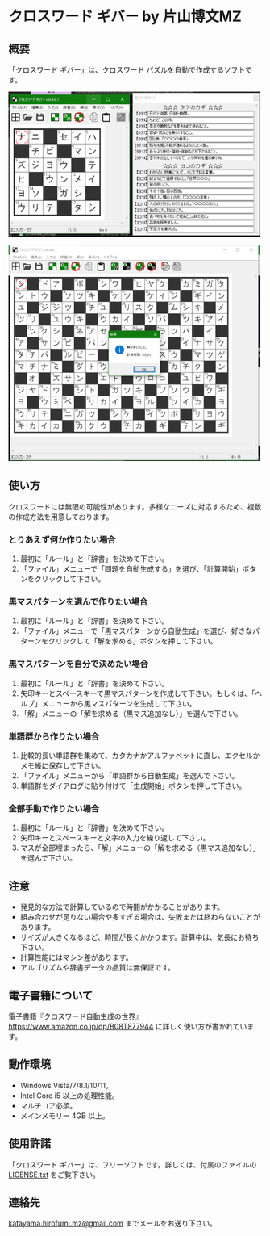 ﻿# クロスワード ギバー by 片山博文MZ

## 概要

「クロスワード ギバー」は、クロスワード パズルを自動で作成するソフトです。

![スクリーンショット1](screenshot1.png "スクリーンショット1")

![スクリーンショット2](screenshot2.png "スクリーンショット2")

## 使い方

クロスワードには無限の可能性があります。多様なニーズに対応するため、複数の作成方法を用意しております。

### とりあえず何か作りたい場合

1. 最初に「ルール」と「辞書」を決めて下さい。
2. 「ファイル」メニューで「問題を自動生成する」を選び、「計算開始」ボタンをクリックして下さい。

### 黒マスパターンを選んで作りたい場合

1. 最初に「ルール」と「辞書」を決めて下さい。
2. 「ファイル」メニューで「黒マスパターンから自動生成」を選び、好きなパターンをクリックして「解を求める」ボタンを押して下さい。

### 黒マスパターンを自分で決めたい場合

1. 最初に「ルール」と「辞書」を決めて下さい。
2. 矢印キーとスペースキーで黒マスパターンを作成して下さい。もしくは、「ヘルプ」メニューから黒マスパターンを生成して下さい。
3. 「解」メニューの「解を求める（黒マス追加なし）」を選んで下さい。

### 単語群から作りたい場合

1. 比較的長い単語群を集めて、カタカナかアルファベットに直し、エクセルかメモ帳に保存して下さい。
2. 「ファイル」メニューから「単語群から自動生成」を選んで下さい。
3. 単語群をダイアログに貼り付けて「生成開始」ボタンを押して下さい。

### 全部手動で作りたい場合

1. 最初に「ルール」と「辞書」を決めて下さい。
2. 矢印キーとスペースキーと文字の入力を繰り返して下さい。
3. マスが全部埋まったら、「解」メニューの「解を求める（黒マス追加なし）」を選んで下さい。

## 注意

- 発見的な方法で計算しているので時間がかかることがあります。
- 組み合わせが足りない場合や多すぎる場合は、失敗または終わらないことがあります。
- サイズが大きくなるほど、時間が長くかかります。計算中は、気長にお待ち下さい。
- 計算性能にはマシン差があります。
- アルゴリズムや辞書データの品質は無保証です。

## 電子書籍について

電子書籍『クロスワード自動生成の世界』https://www.amazon.co.jp/dp/B08T877944
に詳しく使い方が書かれています。

## 動作環境

- Windows Vista/7/8.1/10/11。
- Intel Core i5 以上の処理性能。
- マルチコア必須。
- メインメモリー 4GB 以上。

## 使用許諾

「クロスワード ギバー」は、フリーソフトです。詳しくは、付属のファイルの [LICENSE.txt](LICENSE.txt) をご覧下さい。

## 連絡先

katayama.hirofumi.mz@gmail.com までメールをお送り下さい。
